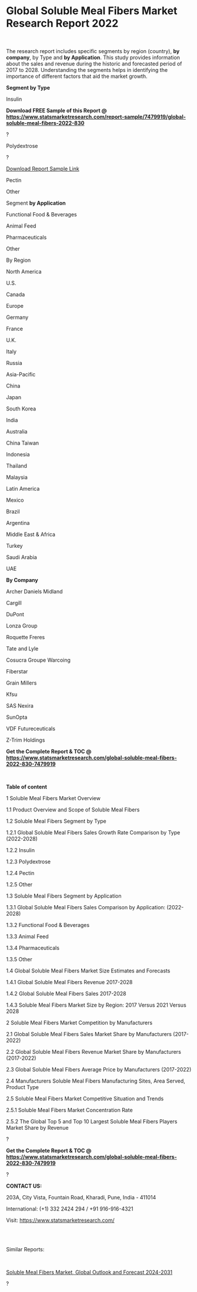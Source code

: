 <h1>Global Soluble Meal Fibers Market Research Report 2022</h1><br/><p>The research report includes specific segments by region (country), <strong>by company</strong>, by Type and <strong>by Application</strong>. This study provides information about the sales and revenue during the historic and forecasted period of 2017 to 2028. Understanding the segments helps in identifying the importance of different factors that aid the market growth.</p>
 
 
 
 <p><strong>Segment by Type</strong></p>
 
 
 
 <p>Insulin</p>
 
 
 
 <div><b>Download FREE Sample of this Report @ <a href="https://www.statsmarketresearch.com/download-free-sample/7479919/global-soluble-meal-fibers-2022-830">https://www.statsmarketresearch.com/report-sample/7479919/global-soluble-meal-fibers-2022-830</a></b></div>
 
 
 
 <p>? </p>
 
 
 
 <p>Polydextrose</p>
 
 
 
 <p>? </p>
 
 
 
 <p><a href="https://www.statsmarketresearch.com/download-free-sample/7479919/global-soluble-meal-fibers-2022-830">Download Report Sample Link</a></p>
 
 
 
 <p>Pectin</p>
 
 
 
 <p>Other</p>
 
 
 
 <p>Segment <strong>by Application</strong></p>
 
 
 
 <p>Functional Food & Beverages</p>
 
 
 
 <p>Animal Feed</p>
 
 
 
 <p>Pharmaceuticals</p>
 
 
 
 <p>Other</p>
 
 
 
 <p>By Region</p>
 
 
 
 <p>North America</p>
 
 
 
 <p>U.S.</p>
 
 
 
 <p>Canada</p>
 
 
 
 <p>Europe</p>
 
 
 
 <p>Germany</p>
 
 
 
 <p>France</p>
 
 
 
 <p>U.K.</p>
 
 
 
 <p>Italy</p>
 
 
 
 <p>Russia</p>
 
 
 
 <p>Asia-Pacific</p>
 
 
 
 <p>China</p>
 
 
 
 <p>Japan</p>
 
 
 
 <p>South Korea</p>
 
 
 
 <p>India</p>
 
 
 
 <p>Australia</p>
 
 
 
 <p>China Taiwan</p>
 
 
 
 <p>Indonesia</p>
 
 
 
 <p>Thailand</p>
 
 
 
 <p>Malaysia</p>
 
 
 
 <p>Latin America</p>
 
 
 
 <p>Mexico</p>
 
 
 
 <p>Brazil</p>
 
 
 
 <p>Argentina</p>
 
 
 
 <p>Middle East & Africa</p>
 
 
 
 <p>Turkey</p>
 
 
 
 <p>Saudi Arabia</p>
 
 
 
 <p>UAE</p>
 
 
 
 <p><strong>By Company</strong></p>
 
 
 
 <p>Archer Daniels Midland</p>
 
 
 
 <p>Cargill</p>
 
 
 
 <p>DuPont</p>
 
 
 
 <p>Lonza Group</p>
 
 
 
 <p>Roquette Freres</p>
 
 
 
 <p>Tate and Lyle</p>
 
 
 
 <p>Cosucra Groupe Warcoing</p>
 
 
 
 <p>Fiberstar</p>
 
 
 
 <p>Grain Millers</p>
 
 
 
 <p>Kfsu</p>
 
 
 
 <p>SAS Nexira</p>
 
 
 
 <p>SunOpta</p>
 
 
 
 <p>VDF Futureceuticals</p>
 
 
 
 <p>Z-Trim Holdings</p>
 
 
 
 <div><b>Get the Complete Report & TOC @ <a href="https://www.statsmarketresearch.com/global-soluble-meal-fibers-2022-830-7479919">https://www.statsmarketresearch.com/global-soluble-meal-fibers-2022-830-7479919</a></b></div>
 
 
 
 <p><br />
 
 <b>Table of content</b></p>
 
 
 
 <p>1 Soluble Meal Fibers Market Overview<br />
 
 1.1 Product Overview and Scope of Soluble Meal Fibers<br />
 
 1.2 Soluble Meal Fibers Segment by Type<br />
 
 1.2.1 Global Soluble Meal Fibers Sales Growth Rate Comparison by Type (2022-2028)<br />
 
 1.2.2 Insulin<br />
 
 1.2.3 Polydextrose<br />
 
 1.2.4 Pectin<br />
 
 1.2.5 Other<br />
 
 1.3 Soluble Meal Fibers Segment by Application<br />
 
 1.3.1 Global Soluble Meal Fibers Sales Comparison by Application: (2022-2028)<br />
 
 1.3.2 Functional Food & Beverages<br />
 
 1.3.3 Animal Feed<br />
 
 1.3.4 Pharmaceuticals<br />
 
 1.3.5 Other<br />
 
 1.4 Global Soluble Meal Fibers Market Size Estimates and Forecasts<br />
 
 1.4.1 Global Soluble Meal Fibers Revenue 2017-2028<br />
 
 1.4.2 Global Soluble Meal Fibers Sales 2017-2028<br />
 
 1.4.3 Soluble Meal Fibers Market Size by Region: 2017 Versus 2021 Versus 2028<br />
 
 2 Soluble Meal Fibers Market Competition by Manufacturers<br />
 
 2.1 Global Soluble Meal Fibers Sales Market Share by Manufacturers (2017-2022)<br />
 
 2.2 Global Soluble Meal Fibers Revenue Market Share by Manufacturers (2017-2022)<br />
 
 2.3 Global Soluble Meal Fibers Average Price by Manufacturers (2017-2022)<br />
 
 2.4 Manufacturers Soluble Meal Fibers Manufacturing Sites, Area Served, Product Type<br />
 
 2.5 Soluble Meal Fibers Market Competitive Situation and Trends<br />
 
 2.5.1 Soluble Meal Fibers Market Concentration Rate<br />
 
 2.5.2 The Global Top 5 and Top 10 Largest Soluble Meal Fibers Players Market Share by Revenue<br />
 
 ? </p>
 
 
 
 <div><b>Get the Complete Report & TOC @ <a href="https://www.statsmarketresearch.com/global-soluble-meal-fibers-2022-830-7479919">https://www.statsmarketresearch.com/global-soluble-meal-fibers-2022-830-7479919</a></b></div>
 
 
 
 <p>? </p>
 
 
 
 <p><b>CONTACT US:</b><br />
 
 203A, City Vista, Fountain Road, Kharadi, Pune, India - 411014<br />
 
 International: (+1) 332 2424 294 / +91 916-916-4321<br />
 
 Visit: <a href="https://www.statsmarketresearch.com/">https://www.statsmarketresearch.com/</a><br />
 
 <br />
 
 <br />
 
 Similar Reports:<br />
 
 <br />
 
 <a href="https://www.statsmarketresearch.com/global-soluble-meal-fibers-forecast-2024-2031-986-7877852">Soluble Meal Fibers Market, Global Outlook and Forecast 2024-2031</a><br />
 
 ? </p>